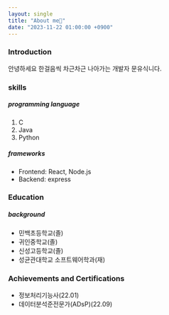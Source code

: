 ```yaml
---
layout: single
title: "About me👨"
date: "2023-11-22 01:00:00 +0900"
---
```


<h3>Introduction</h3>
<p>
  안녕하세요 한걸음씩 차근차근 나아가는 개발자 문유식니다.
</p>
<h3>skills</h3>
<h5>programming language</h5>
<ol>
  <li>C</li>
  <li>Java</li>
  <li>Python</li>
</ol>
<h5>frameworks</h5>
<ul>
  <li>Frontend: React, Node.js</li>
  <li>Backend: express</li>
</ul>

<h3>Education</h3>
<h5>background</h5>
<ul>
  <li> 민백초등학교(졸) </li>
  <li> 귀인중학교(졸) </li>
  <li> 신성고등학교(졸) </li>
  <li> 성균관대학교 소프트웨어학과(재) </li>
</ul>

<h3>Achievements and Certifications</h3>
<ul>
  <li> 정보처리기능사(22.01) </li>
  <li> 데이터분석준전문가(ADsP)(22.09) </li>
</ul>
